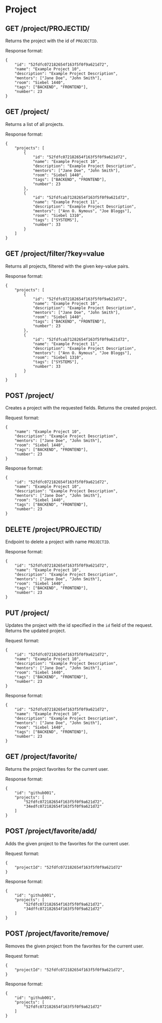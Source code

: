 Project
=====

GET /project/PROJECTID/
---------------------

Returns the project with the id of `PROJECTID`.

Response format:
```
{
	"id": "52fdfc072182654f163f5f0f9a621d72",
	"name": "Example Project 10",
	"description": "Example Project Description",
	"mentors": ["Jane Doe", "John Smith"],
	"room": "Siebel 1440",
	"tags": ["BACKEND", "FRONTEND"],
	"number": 23
}
```

GET /project/
---------------------

Returns a list of all projects.

Response format:
```
{
	"projects": [
		{
			"id": "52fdfc072182654f163f5f0f9a621d72",
			"name": "Example Project 10",
			"description": "Example Project Description",
			"mentors": ["Jane Doe", "John Smith"],
			"room": "Siebel 1440",
			"tags": ["BACKEND", "FRONTEND"],
			"number": 23
		},
		{
			"id": "52fdfcab71282654f163f5f0f9a621d72",
			"name": "Example Project 11",
			"description": "Example Project Description",
			"mentors": ["Ann O. Nymous", "Joe Bloggs"],
			"room": "Siebel 1310",
			"tags": ["SYSTEMS"],
			"number": 33
		}
	]
}
```

GET /project/filter/?key=value
---------------------

Returns all projects, filtered with the given key-value pairs.

Response format:
```
{
	"projects": [
		{
			"id": "52fdfc072182654f163f5f0f9a621d72",
			"name": "Example Project 10",
			"description": "Example Project Description",
			"mentors": ["Jane Doe", "John Smith"],
			"room": "Siebel 1440",
			"tags": ["BACKEND", "FRONTEND"],
			"number": 23
		},
		{
			"id": "52fdfcab71282654f163f5f0f9a621d72",
			"name": "Example Project 11",
			"description": "Example Project Description",
			"mentors": ["Ann O. Nymous", "Joe Bloggs"],
			"room": "Siebel 1310",
			"tags": ["SYSTEMS"],
			"number": 33
		}
	]
}
```

POST /project/
-----------

Creates a project with the requested fields. Returns the created project.

Request format:
```
{
	"name": "Example Project 10",
	"description": "Example Project Description",
	"mentors": ["Jane Doe", "John Smith"],
	"room": "Siebel 1440",
	"tags": ["BACKEND", "FRONTEND"],
	"number": 23
}
```

Response format:
```
{
	"id": "52fdfc072182654f163f5f0f9a621d72",
	"name": "Example Project 10",
	"description": "Example Project Description",
	"mentors": ["Jane Doe", "John Smith"],
	"room": "Siebel 1440",
	"tags": ["BACKEND", "FRONTEND"],
	"number": 23
}
```

DELETE /project/PROJECTID/
-----------

Endpoint to delete a project with name `PROJECTID`.

Response format:
```
{
	"id": "52fdfc072182654f163f5f0f9a621d72",
	"name": "Example Project 10",
	"description": "Example Project Description",
	"mentors": ["Jane Doe", "John Smith"],
	"room": "Siebel 1440",
	"tags": ["BACKEND", "FRONTEND"],
	"number": 23
}
```

PUT /project/
----------

Updates the project with the id specified in the `id` field of the request. Returns the updated project.

Request format:
```
{
	"id": "52fdfc072182654f163f5f0f9a621d72",
	"name": "Example Project 10",
	"description": "Example Project Description",
	"mentors": ["Jane Doe", "John Smith"],
	"room": "Siebel 1440",
	"tags": ["BACKEND", "FRONTEND"],
	"number": 23
}
```

Response format:
```
{
	"id": "52fdfc072182654f163f5f0f9a621d72",
	"name": "Example Project 10",
	"description": "Example Project Description",
	"mentors": ["Jane Doe", "John Smith"],
	"room": "Siebel 1440",
	"tags": ["BACKEND", "FRONTEND"],
	"number": 23
}
```

GET /project/favorite/
--------------------

Returns the project favorites for the current user.

Response format:
```
{
	"id": "github001",
	"projects": [
		"52fdfc072182654f163f5f0f9a621d72",
		"34edfc072182654f163f5f0f9a621d72"
	]
}
```

POST /project/favorite/add/
-------------------------

Adds the given project to the favorites for the current user.

Request format:
```
{
	"projectId": "52fdfc072182654f163f5f0f9a621d72"
}
```

Response format:
```
{
	"id": "github001",
	"projects": [
		"52fdfc072182654f163f5f0f9a621d72",
		"34dffc072182654f163f5f0f9a621d72"
	]
}
```

POST /project/favorite/remove/
----------------------------

Removes the given project from the favorites for the current user.

Request format:
```
{
	"projectId": "52fdfc072182654f163f5f0f9a621d72",
}
```

Response format:
```
{
	"id": "github001",
	"projects": [
		"52fdfc072182654f163f5f0f9a621d72"
	]
}
```
